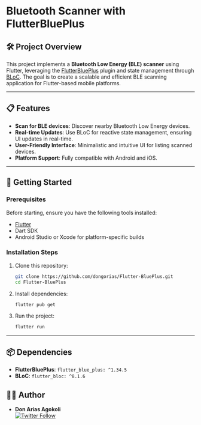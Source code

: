 # Bluetooth Scanner with FlutterBluePlus

## 🛠 Project Overview
This project implements a **Bluetooth Low Energy (BLE) scanner** using Flutter, leveraging the [FlutterBluePlus](https://pub.dev/packages/flutter_blue_plus) plugin and state management through [BLoC](https://pub.dev/packages/flutter_bloc). The goal is to create a scalable and efficient BLE scanning application for Flutter-based mobile platforms.

---

## 📋 Features
- **Scan for BLE devices**: Discover nearby Bluetooth Low Energy devices.
- **Real-time Updates**: Use BLoC for reactive state management, ensuring UI updates in real-time.
- **User-Friendly Interface**: Minimalistic and intuitive UI for listing scanned devices.
- **Platform Support**: Fully compatible with Android and iOS.

---


## 🚀 Getting Started

### Prerequisites
Before starting, ensure you have the following tools installed:
- [Flutter](https://flutter.dev/docs/get-started/install)
- Dart SDK
- Android Studio or Xcode for platform-specific builds

### Installation Steps
1. Clone this repository:
   ```bash
   git clone https://github.com/dongorias/Flutter-BluePlus.git
   cd Flutter-BluePlus
   ```
2. Install dependencies:
   ```bash
   flutter pub get
   ```
3. Run the project:
   ```bash
   flutter run
   ```

---

## 📦 Dependencies
- **FlutterBluePlus**: `flutter_blue_plus: ^1.34.5`
- **BLoC**: `flutter_bloc: ^8.1.6`

## 👨‍💻 Author
- **Don Arias Agokoli**  
[![Twitter Follow](https://img.shields.io/twitter/follow/don_gorias.svg?style=social)](https://twitter.com/don_gorias)
